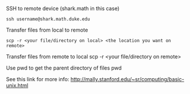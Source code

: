 SSH to remote device (shark.math in this case)

    ssh username@shark.math.duke.edu

Transfer files from local to remote

    scp -r <your file/directory on local> <the location you want on remote>
    
Transfer files from remote to local
    scp -r <your file/directory on remote> <the location you want on local>
    
    
Use pwd to get the parent directory of files
    pwd

See this link for more info: http://mally.stanford.edu/~sr/computing/basic-unix.html
